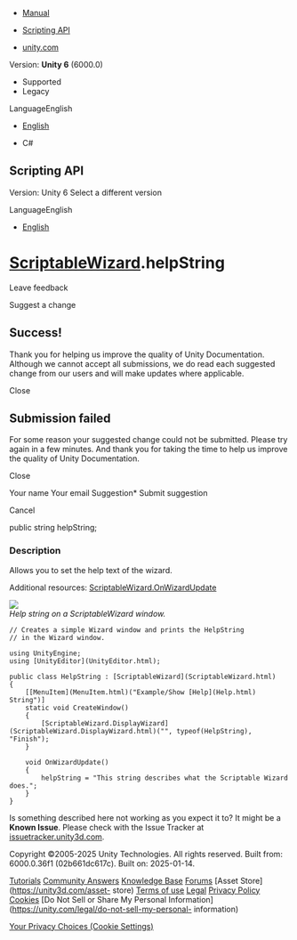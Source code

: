 [ ]()

  * [Manual](../Manual/index.html)
  * [Scripting API](../ScriptReference/index.html)

  * [unity.com](https://unity.com/)

Version: **Unity 6** (6000.0)

  * Supported
  * Legacy

LanguageEnglish

  * [English]()

  * C#

[ ](https://docs.unity3d.com)

## Scripting API

Version: Unity 6 Select a different version

LanguageEnglish

  * [English]()

#  [ScriptableWizard](ScriptableWizard.html).helpString

Leave feedback

Suggest a change

## Success!

Thank you for helping us improve the quality of Unity Documentation. Although
we cannot accept all submissions, we do read each suggested change from our
users and will make updates where applicable.

Close

## Submission failed

For some reason your suggested change could not be submitted. Please <a>try
again</a> in a few minutes. And thank you for taking the time to help us
improve the quality of Unity Documentation.

Close

Your name Your email Suggestion* Submit suggestion

Cancel

[ ]()

public string helpString;

### Description

Allows you to set the help text of the wizard.

Additional resources:
[ScriptableWizard.OnWizardUpdate](ScriptableWizard.OnWizardUpdate.html)  
  
![](../StaticFiles/ScriptRefImages/HelpString.png)  
_Help string on a ScriptableWizard window._

    
    
    // Creates a simple Wizard window and prints the HelpString
    // in the Wizard window.  
      
    using UnityEngine;
    using [UnityEditor](UnityEditor.html);  
      
    public class HelpString : [ScriptableWizard](ScriptableWizard.html)
    {
        [[MenuItem](MenuItem.html)("Example/Show [Help](Help.html) String")]
        static void CreateWindow()
        {
            [ScriptableWizard.DisplayWizard](ScriptableWizard.DisplayWizard.html)("", typeof(HelpString), "Finish");
        }  
      
        void OnWizardUpdate()
        {
            helpString = "This string describes what the Scriptable Wizard does.";
        }
    }
    

Is something described here not working as you expect it to? It might be a
**Known Issue**. Please check with the Issue Tracker at
[issuetracker.unity3d.com](https://issuetracker.unity3d.com).

Copyright ©2005-2025 Unity Technologies. All rights reserved. Built from:
6000.0.36f1 (02b661dc617c). Built on: 2025-01-14.

[Tutorials](https://unity3d.com/learn) [Community
Answers](https://answers.unity3d.com) [Knowledge
Base](https://support.unity3d.com/hc/en-us)
[Forums](https://forum.unity3d.com) [Asset Store](https://unity3d.com/asset-
store) [Terms of use](https://docs.unity3d.com/Manual/TermsOfUse.html)
[Legal](https://unity.com/legal) [Privacy
Policy](https://unity.com/legal/privacy-policy)
[Cookies](https://unity.com/legal/cookie-policy) [Do Not Sell or Share My
Personal Information](https://unity.com/legal/do-not-sell-my-personal-
information)

[Your Privacy Choices (Cookie Settings)](javascript:void\(0\);)

